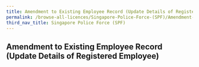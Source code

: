 ```yaml
---
title: Amendment to Existing Employee Record (Update Details of Registered Employee)
permalink: /browse-all-licences/Singapore-Police-Force-(SPF)/Amendment-to-Existing-Employee-Record-(Update-Details-of-Registered-Employee)
third_nav_title: Singapore Police Force (SPF)
---
```

## Amendment to Existing Employee Record (Update Details of Registered Employee)
